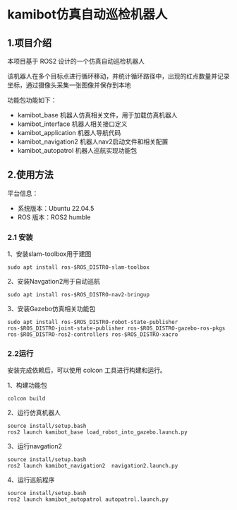 # kamibot仿真自动巡检机器人

## 1.项目介绍
本项目基于 ROS2 设计的一个仿真自动巡检机器人

该机器人在多个目标点进行循环移动，并统计循环路径中，出现的红点数量并记录坐标，通过摄像头采集一张图像并保存到本地

功能包功能如下：
- kamibot_base 机器人仿真相关文件，用于加载仿真机器人
- kamibot_interface 机器人相关接口定义
- kamibot_application 机器人导航代码
- kamibot_navigation2 机器人nav2启动文件和相关配置
- kamibot_autopatrol 机器人巡航实现功能包

## 2.使用方法

平台信息：
- 系统版本：Ubuntu 22.04.5
- ROS 版本：ROS2 humble

### 2.1 安装

1、安装slam-toolbox用于建图
```shell
sudo apt install ros-$ROS_DISTRO-slam-toolbox
```

2、安装Navgation2用于自动巡航
```shell
sudo apt install ros-$ROS_DISTRO-nav2-bringup
```

3、安装Gazebo仿真相关功能包
```shell
sudo apt install ros-$ROS_DISTRO-robot-state-publisher  ros-$ROS_DISTRO-joint-state-publisher ros-$ROS_DISTRO-gazebo-ros-pkgs ros-$ROS_DISTRO-ros2-controllers ros-$ROS_DISTRO-xacro
```

### 2.2运行

安装完成依赖后，可以使用 colcon 工具进行构建和运行。

1、构建功能包

```shell
colcon build
```

2、运行仿真机器人
```shell
source install/setup.bash
ros2 launch kamibot_base load_robot_into_gazebo.launch.py
```

3、运行navgation2
```shell
source install/setup.bash
ros2 launch kamibot_navigation2  navigation2.launch.py
```

4、运行巡航程序
```shell
source install/setup.bash
ros2 launch kamibot_autopatrol autopatrol.launch.py
```